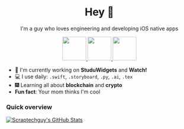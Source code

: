 <h1 align="center">Hey 👋</h1>

<p align="center">I'm a guy who loves engineering and developing iOS native apps</p>

<div align="center">
<a href="https://twitter.com/rostislav_broz" target=”_blank”"> <img src="https://www.europanostra.org/wp-content/uploads/2017/09/2017-09-Twitter-logo.png" height="64"> </a>
<a href="https://www.credly.com/users/scraptechguy/badges" target=”_blank”> <img src="https://images.credly.com/images/b685de69-03cf-402c-b8e3-62ecd0e2e949/blob.png" height="64"> </a>
<a href="https://stackoverflow.com/users/14746777/scrap-tech-guy" target=”_blank”> <img src="https://upload.wikimedia.org/wikipedia/commons/thumb/e/ef/Stack_Overflow_icon.svg/768px-Stack_Overflow_icon.svg.png" height="64"> </a>
</div>


+ 📱 I'm currently working on **StuduWidgets** and **Watch!**
+ 💻 I use daily: `.swift`, `.storyboard`, `.py`, `.ai`, `.tex`
+ 🎆 Learning all about **blockchain** and **crypto**
+ **Fun fact**: Your mom thinks I'm cool
  
<h3>Quick overview</h3>

[![Scraptechguy's GitHub Stats](https://github-readme-stats.vercel.app/api?username=scraptechguy&show_icons=true&theme=radical&include_all_commits=false&count_private=true)](https://github.com/anuraghazra/github-readme-stats)

